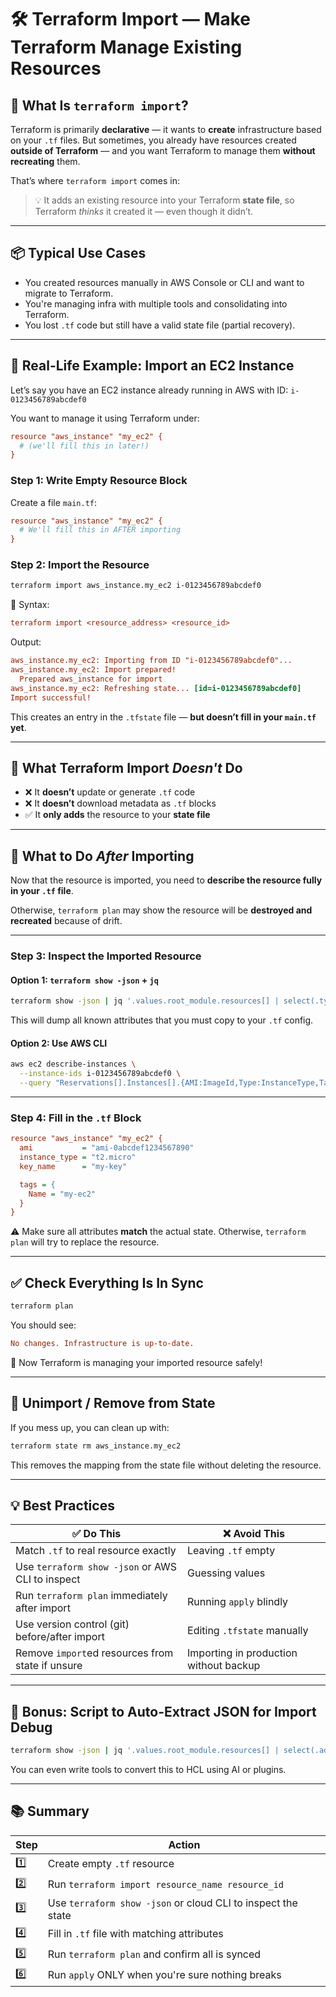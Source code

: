 # 🛠️ Terraform Import — Make Terraform Manage Existing Resources

## 🤔 What Is `terraform import`?

Terraform is primarily **declarative** — it wants to **create** infrastructure based on your `.tf` files. But sometimes, you already have resources created **outside of Terraform** — and you want Terraform to manage them **without recreating** them.

That’s where `terraform import` comes in:

> 💡 It adds an existing resource into your Terraform **state file**, so Terraform _thinks_ it created it — even though it didn’t.

---

## 📦 Typical Use Cases

- You created resources manually in AWS Console or CLI and want to migrate to Terraform.
- You're managing infra with multiple tools and consolidating into Terraform.
- You lost `.tf` code but still have a valid state file (partial recovery).

---

## 🧪 Real-Life Example: Import an EC2 Instance

Let’s say you have an EC2 instance already running in AWS with ID: `i-0123456789abcdef0`

You want to manage it using Terraform under:

```ini
resource "aws_instance" "my_ec2" {
  # (we'll fill this in later!)
}
```

### Step 1: Write Empty Resource Block

Create a file `main.tf`:

```ini
resource "aws_instance" "my_ec2" {
  # We'll fill this in AFTER importing
}
```

### Step 2: Import the Resource

```bash
terraform import aws_instance.my_ec2 i-0123456789abcdef0
```

📌 Syntax:

```ini
terraform import <resource_address> <resource_id>
```

Output:

```ini
aws_instance.my_ec2: Importing from ID "i-0123456789abcdef0"...
aws_instance.my_ec2: Import prepared!
  Prepared aws_instance for import
aws_instance.my_ec2: Refreshing state... [id=i-0123456789abcdef0]
Import successful!
```

This creates an entry in the `.tfstate` file — **but doesn’t fill in your `main.tf` yet**.

---

## 🧠 What Terraform Import _Doesn't_ Do

- ❌ It **doesn’t** update or generate `.tf` code
- ❌ It **doesn’t** download metadata as `.tf` blocks
- ✅ It **only adds** the resource to your **state file**

---

## 🧾 What to Do _After_ Importing

Now that the resource is imported, you need to **describe the resource fully in your `.tf` file**.

Otherwise, `terraform plan` may show the resource will be **destroyed and recreated** because of drift.

---

### Step 3: Inspect the Imported Resource

#### Option 1: `terraform show -json` + `jq`

```bash
terraform show -json | jq '.values.root_module.resources[] | select(.type == "aws_instance" and .name == "my_ec2")'
```

This will dump all known attributes that you must copy to your `.tf` config.

#### Option 2: Use AWS CLI

```bash
aws ec2 describe-instances \
  --instance-ids i-0123456789abcdef0 \
  --query "Reservations[].Instances[].{AMI:ImageId,Type:InstanceType,Tags:Tags}"
```

---

### Step 4: Fill in the `.tf` Block

```ini
resource "aws_instance" "my_ec2" {
  ami           = "ami-0abcdef1234567890"
  instance_type = "t2.micro"
  key_name      = "my-key"

  tags = {
    Name = "my-ec2"
  }
}
```

⚠️ Make sure all attributes **match** the actual state. Otherwise, `terraform plan` will try to replace the resource.

---

## ✅ Check Everything Is In Sync

```bash
terraform plan
```

You should see:

```ini
No changes. Infrastructure is up-to-date.
```

🎉 Now Terraform is managing your imported resource safely!

---

## 🔄 Unimport / Remove from State

If you mess up, you can clean up with:

```bash
terraform state rm aws_instance.my_ec2
```

This removes the mapping from the state file without deleting the resource.

---

## 💡 Best Practices

| ✅ Do This                                       | ❌ Avoid This                          |
| ------------------------------------------------ | -------------------------------------- |
| Match `.tf` to real resource exactly             | Leaving `.tf` empty                    |
| Use `terraform show -json` or AWS CLI to inspect | Guessing values                        |
| Run `terraform plan` immediately after import    | Running `apply` blindly                |
| Use version control (git) before/after import    | Editing `.tfstate` manually            |
| Remove `import`ed resources from state if unsure | Importing in production without backup |

---

## 🧪 Bonus: Script to Auto-Extract JSON for Import Debug

```bash
terraform show -json | jq '.values.root_module.resources[] | select(.address == "aws_instance.my_ec2")'
```

You can even write tools to convert this to HCL using AI or plugins.

---

## 📚 Summary

| Step | Action                                                       |
| ---- | ------------------------------------------------------------ |
| 1️⃣   | Create empty `.tf` resource                                  |
| 2️⃣   | Run `terraform import resource_name resource_id`             |
| 3️⃣   | Use `terraform show -json` or cloud CLI to inspect the state |
| 4️⃣   | Fill in `.tf` file with matching attributes                  |
| 5️⃣   | Run `terraform plan` and confirm all is synced               |
| 6️⃣   | Run `apply` ONLY when you're sure nothing breaks             |
